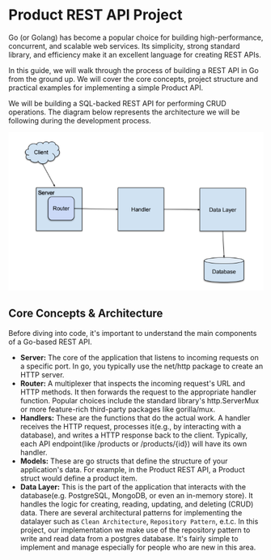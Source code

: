 # Product REST API Project
Go (or Golang) has become a popular choice for building high-performance, concurrent, and scalable web services. Its simplicity, strong standard library, and efficiency make it an excellent language for creating REST APIs.

In this guide, we will walk through the process of building a REST API in Go from the ground up. We will cover the core concepts, project structure and practical examples for implementing a simple Product API.

We will be building a SQL-backed REST API for performing CRUD operations. The diagram below represents the architecture we will be following during the development process.

![alt text](image.png)

## Core Concepts & Architecture
Before diving into code, it's important to understand the main components of a Go-based REST API.
- **Server:** The core of the application that listens to incoming requests on a specific port. In go, you typically use the net/http package to create an HTTP server.
- **Router:** A multiplexer that inspects the incoming request's URL and HTTP methods. It then forwards the request to the appropriate handler function. Popular choices include the standard library's http.ServerMux or more feature-rich third-party packages like gorilla/mux.
- **Handlers:** These are the functions that do the actual work. A handler receives the HTTP request, processes it(e.g., by interacting with a database), and writes a HTTP response back to the client. Typically, each API endpoint(like /products or /products/{id}) will have its own handler.
- **Models:** These are go structs that define the structure of your application's data. For example, in the Product REST API, a Product struct would define a product item.
- **Data Layer:** This is the part of the application that interacts with the database(e.g. PostgreSQL, MongoDB, or even an in-memory store). It handles the logic for creating, reading, updating, and deleting (CRUD) data. There are several architectural patterns for implementing the datalayer such as `Clean Architecture`, `Repository Pattern`, e.t.c. In this project, our implementation we make use of the repository pattern to write and read data from a postgres database. It's fairly simple to implement and manage especially for people who are new in this area.
